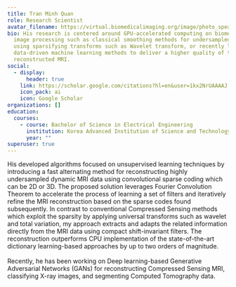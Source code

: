 ```yaml
---
title: Tran Minh Quan
role: Research Scientist
avatar_filename: https://virtual.biomedicalimaging.org/image/photo_speaker/845396.jpg
bio: His research is centered around GPU-accelerated computing on biomedical
  image processing such as classical smoothing methods for undersampled MRI data
  using sparsifying transforms such as Wavelet transform, or recently leveraging
  data-driven machine learning methods to deliver a higher quality of the
  reconstructed MRI.
social:
  - display:
      header: true
    link: https://scholar.google.com/citations?hl=en&user=1kx2NrUAAAAJ
    icon_pack: ai
    icon: Google Scholar
organizations: []
education:
  courses:
    - course: Bachelor of Science in Electrical Engineering
      institution: Korea Advanced Institution of Science and Technology (KAIST)
      year: ""
superuser: true
---
```

His developed algorithms focused on unsupervised learning techniques by introducing a fast alternating method for reconstructing highly undersampled dynamic MRI data using convolutional sparse coding which can be 2D or 3D. The proposed solution leverages Fourier Convolution Theorem to accelerate the process of learning a set of filters and iteratively refine the MRI reconstruction based on the sparse codes found subsequently. In contrast to conventional Compressed Sensing methods which exploit the sparsity by applying universal transforms such as wavelet and total variation, my approach extracts and adapts the related information directly from the MRI data using compact shift-invariant filters. The reconstruction outperforms CPU implementation of the state-of-the-art dictionary learning-based approaches by up to two orders of magnitude.\
\
Recently, he has been working on Deep learning-based Generative Adversarial Networks (GANs) for reconstructing Compressed Sensing MRI, classifying X-ray images, and segmenting Computed Tomography data.